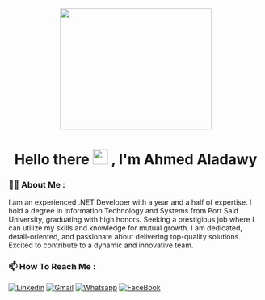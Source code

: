 <div id="header" align="center">
  <img src="https://media.giphy.com/media/SWoSkN6DxTszqIKEqv/giphy.gif" width="300" height="240"/>
  <div id="badges">
    
  </div>
  <h1>
    Hello there
    <img src="https://media.giphy.com/media/hvRJCLFzcasrR4ia7z/giphy.gif" width="30px"/>
    , I'm Ahmed Aladawy
  </h1>
</div>


### :man_technologist: About Me :
I am an experienced .NET Developer with a year and a half of expertise. I hold a degree in Information Technology and Systems from Port Said University, graduating with high honors. Seeking a prestigious job where I can utilize my skills and knowledge for mutual growth. I am dedicated, detail-oriented, and passionate about delivering top-quality solutions. Excited to contribute to a dynamic and innovative team.


### :mailbox: How To Reach Me :

[![Linkedin](https://img.shields.io/badge/LinkedIn-0077B5?style=for-the-badge&logo=linkedin&logoColor=white
)](https://www.linkedin.com/in/ahmedaladawy/)
[![Gmail](https://img.shields.io/badge/Gmail-D14836?style=for-the-badge&logo=gmail&logoColor=white&link=mailto:ahmed01146322082@gmail.com)](mailto:ahmed01146322082@gmail.com)
[![Whatsapp](https://img.shields.io/badge/-Whatsapp-075e54?style=for-the-badge&logo=Whatsapp&logoColor=white)](https://api.whatsapp.com/send?phone=+201095358487)
[![FaceBook](https://img.shields.io/badge/Facebook-1877F2?style=for-the-badge&logo=facebook&logoColor=white)](https://www.facebook.com/3Dawyatt/)


